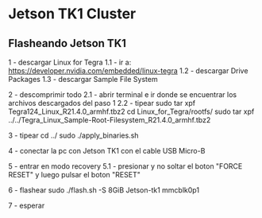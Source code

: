 # Jetson TK1 Cluster

## Flasheando Jetson TK1

1 - descargar Linux for Tegra
    1.1 - ir a: https://developer.nvidia.com/embedded/linux-tegra
    1.2 - descargar Drive Packages
    1.3 - descargar Sample File System

2 - descomprimir todo
    2.1 - abrir terminal e ir donde se encuentrar los archivos descargados del paso 1
    2.2 - tipear
      sudo tar xpf Tegra124_Linux_R21.4.0_armhf.tbz2
      cd Linux_for_Tegra/rootfs/
      sudo tar xpf ../../Tegra_Linux_Sample-Root-Filesystem_R21.4.0_armhf.tbz2
      
3 - tipear
  cd ../
  sudo ./apply_binaries.sh
  
4 - conectar la pc con Jetson TK1 con el cable USB Micro-B

5 - entrar en modo recovery
  5.1 - presionar y no soltar el boton "FORCE RESET" y luego pulsar el boton "RESET"
  
6 - flashear
  sudo ./flash.sh -S 8GiB Jetson-tk1 mmcblk0p1
  
7 - esperar
